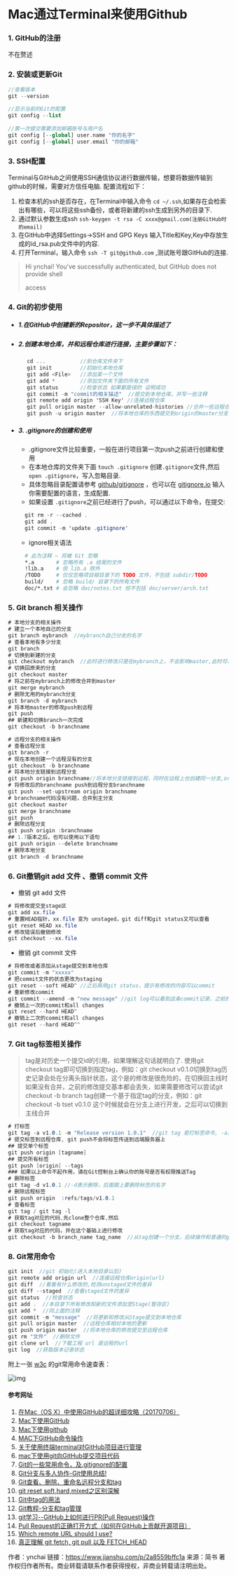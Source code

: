 # Mac通过Terminal来使用Github



### 1. GitHub的注册

不在赘述



### 2. 安装或更新Git

```php
//查看版本
git --version
  
//显示当前的Git的配置
git config --list
  
//第一次提交需要添加邮箱账号与用户名
git config [--global] user.name "你的名字"
git config [--global] user.email "你的邮箱"
```



### 3. SSH配置

Terminal与GitHub之间使用SSH通信协议进行数据传输，想要将数据传输到github的时候，需要对方信任电脑. 配置流程如下：

1. 检查本机的ssh是否存在，在Terminal中输入命令 `cd ~/.ssh`,如果存在会检索出有哪些，可以将这些ssh备份，或者将新建的ssh生成到另外的目录下.
2. 通过默认参数生成ssh `ssh-keygen -t rsa -C xxxx@gmail.com(注册GitHub时的email)`
3. 在GitHub中选择Settings->SSH and GPG Keys 输入Title和Key,Key中存放生成的id_rsa.pub文件中的内容.
4. 打开Terminal，输入命令 `ssh -T git@github.com` ,测试账号跟GitHub的连接.



> Hi ynchai! You've successfully authenticated, but GitHub does not provide shell 
>
> access



### 4. Git的初步使用

- ##### 1.在GitHub中创建新的Repositor，这一步不具体描述了

- ##### 2.创建本地仓库，并和远程仓库进行连接，主要步骤如下：

```csharp
      cd ...           //到仓库文件夹下
      git init         //初始化本地仓库
      git add <File>   //添加某一个文件
      git add *        //添加文件夹下面的所有文件
      git status       //检查状态 如果都是绿的 证明成功
      git commit -m "commit的相关描述"  //提交到本地仓库，并写一些注释
      git remote add origin 'SSH Key' //连接远程仓库
      git pull origin master --allow-unrelated-histories //合并一些远程仓库的内容
      git push -u origin master  //将本地仓库的东西提交到origin的master分支下面
```

- ##### 3. .gitignore的创建和使用

  - .gitignore文件比较重要，一般在进行项目第一次push之前进行创建和使用
  - 在本地仓库的文件夹下面 `touch .gitignore` 创建`.gitignore`文件,然后`open .gitignore`，写入忽略目录.
  - 具体忽略目录配置请参考 [github/gitignore](https://github.com/github/gitignore) ，也可以在 [gitignore.io](https://www.gitignore.io) 输入你需要配置的语言，生成配置.
  - 如果设置 `.gitignore`之前已经进行了push，可以通过以下命令，在提交:

  ```csharp
    git rm -r --cached .
    git add .
    git commit -m 'update .gitignore'
  ```

  - ignore相关语法

  ```bash
    # 此为注释 – 将被 Git 忽略
    *.a       # 忽略所有 .a 结尾的文件
    !lib.a    # 但 lib.a 除外
    /TODO     # 仅仅忽略项目根目录下的 TODO 文件，不包括 subdir/TODO
    build/    # 忽略 build/ 目录下的所有文件
    doc/*.txt # 会忽略 doc/notes.txt 但不包括 doc/server/arch.txt
  ```



### 5. Git branch 相关操作

```csharp
# 本地分支的相关操作
# 建立一个本地自己的分支
git branch mybranch  //mybranch自己分支的名字
# 查看本地有多少分支
git branch
# 切换到新建的分支
git checkout mybranch  //此时进行修改只是在mybranch上，不会影响master,此时可以进行修改、add、commit操作
# 切换回原来的分支
git checkout master
# 将之前在mybranch上的修改合并到master
git merge mybranch
# 删除无用的mybranch分支
git branch -d mybranch
# 将本地master的修改push到远程
git push 
## 新建和切换branch一次完成
git checkout -b branchname
```



```csharp
# 远程分支的相关操作
# 查看远程分支
git branch -r
# 现在本地创建一个远程没有的分支
git checkout -b branchname
# 将本地分支链接到远程分支
git push origin branchname//将本地分支链接到远程，同时在远程上也创建同一分支,origin远程仓库名字, branchname本地创建的分支名字
# 将修改后的branchname push到远程分支branchname
git push --set-upstream origin branchname
# branchname代码没有问题，合并到主分支
git checkout master
git merge branchname
git push
# 删除远程分支
git push origin :branchname
## 1.7版本之后，也可以使用以下语句
git push origin --delete branchname
# 删除本地分支
git branch -d branchname
```

### 6. Git撤销git add 文件 、撤销 commit 文件

- 撤销 git add 文件

```csharp
# 将修改提交至stage区
git add xx.file
# 重置HEAD指针，xx.file 变为 unstaged，git diff和git status又可以查看
git reset HEAD xx.file
# 修改错误后撤销修改
git checkout --xx.file
```



- 撤销 git commit 文件

```csharp
# 将修改或者添加从stage提交到本地仓库
git commit -m "xxxxx"
# 把commit文件的状态更改为staging
git reset --soft HEAD^ //之后再用git status，提示有修改的内容可以commit
# 重新修改commit
git commit --amend -m "new message" //git log可以看到这条commit记录，之前的那条没有了，如果只是想修改commit的message，不用中间更改状态的直接用这一句就可以，但是如果有别的修改，就需要有中间那一句
# 撤销上一次的commit和all changes
git reset --hard HEAD^
# 撤销上二次的commit和all changes
git reset --hard HEAD^^
```



### 7. Git tag标签相关操作

> tag是对历史一个提交id的引用，如果理解这句话就明白了. 使用git checkout tag即可切换到指定tag，例如：git checkout v0.1.0切换到tag历史记录会处在分离头指针状态，这个是的修改是很危险的，在切换回主线时如果没有合并，之前的修改提交基本都会丢失，如果需要修改可以尝试git checkout -b branch tag创建一个基于指定tag的分支，例如：git checkout -b tset v0.1.0  这个时候就会在分支上进行开发，之后可以切换到主线合并

```csharp
# 打标签
git tag -a v1.0.1 -m "Release version 1.0.1"  //git tag 是打标签命令, -a是添加标签,其后跟上新标签号, -m后面是相关描述
# 提交标签到远程仓库, git push不会将标签传送到远端服务器上
## 提交单个标签
git push origin [tagname]
## 提交所有标签
git push [origin] --tags
### 如果以上命令不起作用，请在Git控制台上确认你的账号是否有权限推送Tag
# 删除标签
git tag -d v1.0.1 //-d表示删除，后面跟上要删除标签的名字
# 删除远程标签
git push origin  :refs/tags/v1.0.1
# 查看标签
git tag / git tag -l
# 获取tag对应的代码,先clone整个仓库,然后
git checkout tagname
# 获取tag对应的代码，并在这个基础上进行修改
git checkout -b branch_name tag_name  //从tag创建一个分支，后续操作和普通的git操作一样
```



### 8. Git常用命令

```csharp
git init  //git 初始化(进入本地目录以后)
git remote add origin url  //连接远程仓库origin(url)
git diff  //看看有什么修改的,检测unstaged文件的差异
git diff --staged  //查看staged文件的差异
git status  //检查状态
git add .  //本目录下所有修改和新的文件添加至Stage(暂存区)
git add *  //同上面的注释
git commit -m "message"  //将更新和修改从Stage提交到本地仓库
git pull origin master  //远程仓库相对本地的更新
git push origin master  //将本地仓库的修改提交至远程仓库
git rm "文件"  //删除文件
git clone url  //下载工程 url 是远程的url
git log  //获取版本记录状态
```



附上一张 [w3c](https://www.w3cschool.cn/git/git-cheat-sheet.html) 的git常用命令速查表：

![img](https:////upload-images.jianshu.io/upload_images/1417873-31f229ae41b309b2.jpg?)



#### 参考网址

1. [在Mac（OS X）中使用GitHub的超详细攻略（20170706）](https://blog.csdn.net/baimafujinji/article/details/74533992)
2. [Mac下使用GitHub](https://www.jianshu.com/p/3012896932a0)
3. [Mac下使用github](https://blog.csdn.net/u012716788/article/details/51202944)
4. [MAC下GitHub命令操作](https://www.cnblogs.com/snowlove/p/6095673.html)
5. [关于使用终端terminal对GitHub项目进行管理](https://blog.csdn.net/u013664733/article/details/67633301)
6. [mac下使用git向GitHub提交项目代码](https://www.jianshu.com/p/5a1d9a248ea4)
7. [Git的一些常用命令，及.gitignore的配置](https://blog.csdn.net/zxyudia/article/details/67633321)
8. [Git分支与多人协作-Git使用总结!](https://blog.csdn.net/kkkkkxiaofei/article/details/41483039)
9. [Git查看、删除、重命名远程分支和tag](https://blog.zengrong.net/post/1746.html)
10. [git reset soft,hard,mixed之区别深解](https://www.cnblogs.com/kidsitcn/p/4513297.html)
11. [Git中tag的用法](https://blog.csdn.net/jeffasd/article/details/49863335)
12. [Git教程-分支和tag管理](https://blog.csdn.net/top_code/article/details/52336221)
13. [git学习--GitHub上如何进行PR(Pull Request)操作](https://blog.csdn.net/qq_33429968/article/details/62219783)
14. [Pull Request的正确打开方式（如何在GitHub上贡献开源项目）](https://blog.csdn.net/zhangdaiscott/article/details/17438153)
15. [Which remote URL should I use?](https://help.github.com/articles/which-remote-url-should-i-use/)
16. [真正理解 git fetch, git pull 以及 FETCH_HEAD](https://www.cnblogs.com/ToDoToTry/p/4095626.html)



作者：ynchai
链接：https://www.jianshu.com/p/2a8559bffc1a
来源：简书
著作权归作者所有。商业转载请联系作者获得授权，非商业转载请注明出处。
